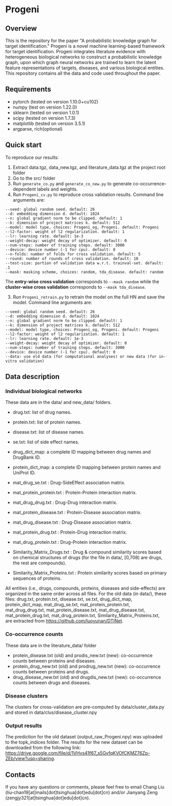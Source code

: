 # Progeni

## Overview

This is the repository for the paper "A probabilistic knowledge graph for target identification." 
Progeni is a novel machine learning-based framework for target identification. 
Progeni integrates literature evidence with heterogeneous biological networks to construct a probabilistic knowledge graph, 
upon which graph neural networks are trained to learn the latent feature representations of targets, diseases, and various biological entities.
This repository contains all the data and code used throughout the paper. 

## Requirements

* pytorch (tested on version 1.10.0+cu102)
* numpy (test on version 1.22.0)
* sklearn (tested on version 1.0.1)
* scipy (tested on version 1.7.3)
* matplotlib (tested on version 3.5.1)
* argparse, rich(optional)

## Quick start

To reproduce our results:

1. Extract data.tgz, data_new.tgz, and literature_data.tgz at the project root folder
2. Go to the src/ folder
2. Run <code>generate_co.py</code> and <code>generate_co_new.py</code> to generate co-occurrence-dependent labels and weights.
3. Run <code>Progeni_cv.py</code> to reproduce cross validation results. Command line arguments are: 

```shell
--seed: global random seed. default: 26
--d: embedding dimension d. default: 1024
--n: global gradient norm to be clipped. default: 1
--k: dimension of project matrices k. default: 512
--model: model type, choices: Progeni_og, Progeni. default: Progeni
--l2-factor: weight of l2 regularization. default: 1
--lr: learning rate. default: 1e-3
--weight-decay: weight decay of optimizer. default: 0
--num-steps: number of training steps. default: 3000
--device: device number (-1 for cpu). default: 0
--n-folds: number of folds for cross validation. default: 5
--round: number of rounds of cross validation. default: 10
--test-size: portion of validation data w.r.t. trainval-set. default: .1
--mask: masking scheme, choices: random, tda_disease. default: random
```

The **entry-wise cross validation** corresponds to <code>--mask random</code> while the **cluster-wise cross validation** corresponds to <code>--mask tda_disease</code>.

3. Run <code>Progeni_retrain.py</code> to retrain the model on the full HN and save the model. Command line arguments are:

```shell
--seed: global random seed. default: 26
--d: embedding dimension d. default: 1024
--n: global gradient norm to be clipped. default: 1
--k: dimension of project matrices k. default: 512
--model: model type, choices: Progeni_og, Progeni. default: Progeni
--l2-factor: weight of l2 regularization. default: 1
--lr: learning rate. default: 1e-3
--weight-decay: weight decay of optimizer. default: 0
--num-steps: number of training steps. default: 3000
--device: device number (-1 for cpu). default: 0
--data: use old data (for computational analyses) or new data (for in-vitro validation)
```

## Data description

### Individual biological networks 

These data are in the data/ and new_data/ folders.

* drug.txt: list of drug names.

* protein.txt: list of protein names.

* disease.txt: list of disease names.

* se.txt: list of side effect names.
* drug_dict_map: a complete ID mapping between drug names and DrugBank ID.
* protein_dict_map: a complete ID mapping between protein names and UniProt ID.
* mat_drug_se.txt : Drug-SideEffect association matrix.
* mat_protein_protein.txt : Protein-Protein interaction matrix.
* mat_drug_drug.txt : Drug-Drug interaction matrix.
* mat_protein_disease.txt : Protein-Disease association matrix.
* mat_drug_disease.txt : Drug-Disease association matrix.
* mat_protein_drug.txt : Protein-Drug interaction matrix.
* mat_drug_protein.txt : Drug-Protein interaction matrix.
* Similarity_Matrix_Drugs.txt : Drug & compound similarity scores based on chemical structures of drugs 
(for the file in data/, \[0,708) are drugs, the rest are compounds).
* Similarity_Matrix_Proteins.txt : Protein similarity scores based on primary sequences of proteins.

All entities (i.e., drugs, compounds, proteins, diseases and side-effects) are organized in the same order across all files. 
For the old data (in data/), these files: 
drug.txt, protein.txt, disease.txt, se.txt, drug_dict_map, protein_dict_map, mat_drug_se.txt, mat_protein_protein.txt, mat_drug_drug.txt, mat_protein_disease.txt, mat_drug_disease.txt, mat_protein_drug.txt, mat_drug_protein.txt, Similarity_Matrix_Proteins.txt, are extracted from https://github.com/luoyunan/DTINet.

### Co-occurrence counts

These data are in the literature_data/ folder

* protein_disease.txt (old) and prodis_new.txt (new): co-occurrence counts between proteins and diseases.
* protein_drug_new.txt (old) and prodrug_new.txt (new): co-occurrence counts between proteins and drugs.
* drug_disease_new.txt (old) and drugdis_new.txt (new): co-occurrence counts between drugs and diseases.

### Disease clusters

The clusters for cross-validation are pre-computed by data/cluster_data.py and stored in data/clus/disease_cluster.npy

### Output results

The prediction for the old dataset (output_raw_Progeni.npy) was uploaded to the topk_indices folder. 
The results for the new dataset can be downloaded from the following link: https://drive.google.com/file/d/1VHvs41f67_s5GvfqKVOfCKMZ76Zp-ZEb/view?usp=sharing.

## Contacts

If you have any questions or comments, please feel free to email Chang Liu (liu-chan19[at]mails[dot]tsinghua[dot]edu[dot]cn) and/or Jianyang Zeng (zengjy321[at]tsinghua[dot]edu[dot]cn).
